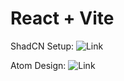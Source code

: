 # React + Vite

ShadCN Setup: ![Link](https://ui.shadcn.com/docs/installation/vite)

Atom Design: ![Link](https://medium.com/@janelle.wg/atomic-design-pattern-how-to-structure-your-react-application-2bb4d9ca5f97)